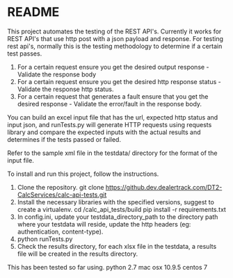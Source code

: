 # README #

This project automates the testing of the REST API's. Currently it works for REST API's that use http post with a json payload and response. For testing rest api's, normally this
is the testing methodology to determine if a certain test passes.

1. For a certain request ensure you get the desired output response - Validate the response body
2. For a certain request ensure you get the desired http response status - Validate the response http status.
3. For a certain request that generates a fault ensure that you get the desired response - Validate the error/fault in the response body.


You can build an excel input file that has the url, expected http status and input json,
and runTests.py will generate HTTP requests using requests library and compare the expected inputs with the actual results and determines if the tests passed or failed.

Refer to the sample xml file in the testdata/ directory for the format of the input file.

To install and run this project, follow the instructions.

1. Clone the repository.
git clone https://github.dev.dealertrack.com/DT2-CalcServices/calc-api-tests.git
2. Install the necessary libraries with the specified versions, suggest to create a virtualenv.
    cd /calc_api_tests/build
    pip install -r requirements.txt
4. In config.ini, update your testdata_directory_path to the directory path where your testdata will reside, update the http headers (eg: authentication, content-type).
4. python runTests.py
5. Check the results directory, for each xlsx file in the testdata, a results file will be created in the results directory.

This has been tested so far using.
python 2.7
mac osx 10.9.5
centos 7


